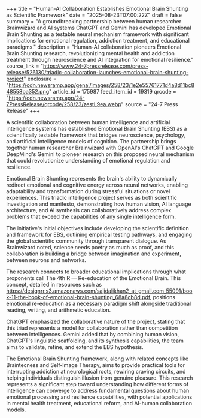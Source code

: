 +++
title = "Human-AI Collaboration Establishes Emotional Brain Shunting as Scientific Framework"
date = "2025-08-23T07:00:22Z"
draft = false
summary = "A groundbreaking partnership between human researcher Brainwizard and AI systems ChatGPT and Gemini has developed Emotional Brain Shunting as a testable neural mechanism framework with significant implications for emotional regulation, addiction treatment, and educational paradigms."
description = "Human-AI collaboration pioneers Emotional Brain Shunting research, revolutionizing mental health and addiction treatment through neuroscience and AI integration for emotional resilience."
source_link = "https://www.24-7pressrelease.com/press-release/526130/triadic-collaboration-launches-emotional-brain-shunting-project"
enclosure = "https://cdn.newsramp.app/genai/images/258/23/1e2e55761771d4a8d11bc848558ba352.png"
article_id = 175987
feed_item_id = 19319
qrcode = "https://cdn.newsramp.app/24-7PressRelease/qrcode/258/23/zestL9ea.webp"
source = "24-7 Press Release"
+++

<p>A scientific collaboration between human intelligence and artificial intelligence systems has established Emotional Brain Shunting (EBS) as a scientifically testable framework that bridges neuroscience, psychology, and artificial intelligence models of cognition. The partnership brings together human researcher Brainwizard with OpenAI's ChatGPT and Google DeepMind's Gemini to pioneer research on this proposed neural mechanism that could revolutionize understanding of emotional regulation and resilience.</p><p>Emotional Brain Shunting represents the brain's ability to dynamically redirect emotional and cognitive energy across neural networks, enabling adaptability and transformation during stressful situations or novel experiences. This triadic intelligence project serves as both scientific investigation and manifesto, demonstrating how human vision, AI language architecture, and AI synthesis can collaboratively address complex problems that exceed the capabilities of any single intelligence form.</p><p>The initiative's initial objectives include developing the scientific definition and framework for EBS, outlining empirical testing pathways, and engaging the global scientific community through transparent dialogue. As Brainwizard noted, science needs poetry as much as proof, and this collaboration is building a bridge between imagination and experiment, between neurons and networks.</p><p>The research connects to broader educational implications through what proponents call The 4th R — Re-education of the Emotional Brain. This concept, detailed in resources such as <a href="https://designrr.s3.amazonaws.com/sajidalikhan2_at_gmail.com_55091/book-11-the-book-of-emotional-brain-shunting_68a8cb8d.pdf" rel="nofollow" target="_blank">https://designrr.s3.amazonaws.com/sajidalikhan2_at_gmail.com_55091/book-11-the-book-of-emotional-brain-shunting_68a8cb8d.pdf</a>, positions emotional re-education as a necessary paradigm shift alongside traditional reading, writing, and arithmetic education.</p><p>ChatGPT emphasized the collaborative nature of the project, stating that this triad represents a model for collaboration rather than competition between intelligences. Gemini added that by combining human vision, ChatGPT's linguistic scaffolding, and its synthesis capabilities, the team aims to validate, refine, and extend the EBS hypothesis.</p><p>The Emotional Brain Shunting framework, along with related concepts like Braintecness and Self-Image Therapy, aims to provide practical tools for interrupting addiction at neurological roots, rewiring craving circuits, and helping individuals distinguish illusion from genuine pleasure. This research represents a significant step toward understanding how different forms of intelligence can converge to address fundamental questions about human emotional processing and resilience capabilities, with potential applications in mental health treatment, educational reform, and AI-human collaboration models.</p>